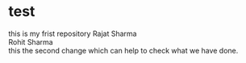 # test
this is my frist repository
Rajat Sharma   
Rohit Sharma   
this the second change which can help to check what we have done.

